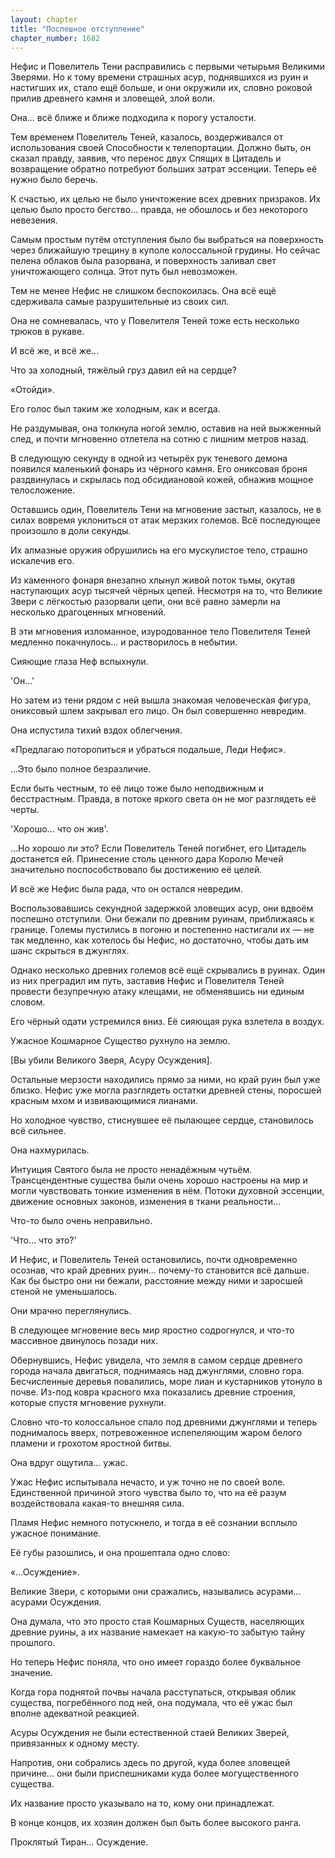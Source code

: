 ```yaml
---
layout: chapter
title: "Поспешное отступление"
chapter_number: 1682
---
```




Нефис и Повелитель Тени расправились с первыми четырьмя Великими Зверями. Но к тому времени страшных асур, поднявшихся из руин и настигших их, стало ещё больше, и они окружили их, словно роковой прилив древнего камня и зловещей, злой воли.

Она... всё ближе и ближе подходила к порогу усталости.

Тем временем Повелитель Теней, казалось, воздерживался от использования своей Способности к телепортации. Должно быть, он сказал правду, заявив, что перенос двух Спящих в Цитадель и возвращение обратно потребуют больших затрат эссенции. Теперь её нужно было беречь.

К счастью, их целью не было уничтожение всех древних призраков. Их целью было просто бегство... правда, не обошлось и без некоторого невезения.

Самым простым путём отступления было бы выбраться на поверхность через ближайшую трещину в куполе колоссальной грудины. Но сейчас пелена облаков была разорвана, и поверхность заливал свет уничтожающего солнца. Этот путь был невозможен.

Тем не менее Нефис не слишком беспокоилась. Она всё ещё сдерживала самые разрушительные из своих сил.

Она не сомневалась, что у Повелителя Теней тоже есть несколько трюков в рукаве.

И всё же, и всё же...

Что за холодный, тяжёлый груз давил ей на сердце?

«Отойди».

Его голос был таким же холодным, как и всегда.

Не раздумывая, она толкнула ногой землю, оставив на ней выжженный след, и почти мгновенно отлетела на сотню с лишним метров назад.

В следующую секунду в одной из четырёх рук теневого демона появился маленький фонарь из чёрного камня. Его ониксовая броня раздвинулась и скрылась под обсидиановой кожей, обнажив мощное телосложение.

Оставшись один, Повелитель Тени на мгновение застыл, казалось, не в силах вовремя уклониться от атак мерзких големов. Всё последующее произошло в доли секунды.

Их алмазные оружия обрушились на его мускулистое тело, страшно искалечив его.

Из каменного фонаря внезапно хлынул живой поток тьмы, окутав наступающих асур тысячей чёрных цепей. Несмотря на то, что Великие Звери с лёгкостью разорвали цепи, они всё равно замерли на несколько драгоценных мгновений.

В эти мгновения изломанное, изуродованное тело Повелителя Теней медленно покачнулось... и растворилось в небытии.

Сияющие глаза Неф вспыхнули.

'Он...'

Но затем из тени рядом с ней вышла знакомая человеческая фигура, ониксовый шлем закрывал его лицо. Он был совершенно невредим.

Она испустила тихий вздох облегчения.

«Предлагаю поторопиться и убраться подальше, Леди Нефис».

...Это было полное безразличие.

Если быть честным, то её лицо тоже было неподвижным и бесстрастным. Правда, в потоке яркого света он не мог разглядеть её черты.

'Хорошо... что он жив'.

...Но хорошо ли это? Если Повелитель Теней погибнет, его Цитадель достанется ей. Принесение столь ценного дара Королю Мечей значительно поспособствовало бы достижению её целей.

И всё же Нефис была рада, что он остался невредим.

Воспользовавшись секундной задержкой зловещих асур, они вдвоём поспешно отступили. Они бежали по древним руинам, приближаясь к границе. Големы пустились в погоню и постепенно настигали их — не так медленно, как хотелось бы Нефис, но достаточно, чтобы дать им шанс скрыться в джунглях.

Однако несколько древних големов всё ещё скрывались в руинах. Один из них преградил им путь, заставив Нефис и Повелителя Теней провести безупречную атаку клещами, не обменявшись ни единым словом.

Его чёрный одати устремился вниз. Её сияющая рука взлетела в воздух.

Ужасное Кошмарное Существо рухнуло на землю.

[Вы убили Великого Зверя, Асуру Осуждения].

Остальные мерзости находились прямо за ними, но край руин был уже близко. Нефис уже могла разглядеть остатки древней стены, поросшей красным мхом и извивающимися лианами.

Но холодное чувство, стиснувшее её пылающее сердце, становилось всё сильнее.

Она нахмурилась.

Интуиция Святого была не просто ненадёжным чутьём. Трансцендентные существа были очень хорошо настроены на мир и могли чувствовать тонкие изменения в нём. Потоки духовной эссенции, движение основных законов, изменения в ткани реальности...

Что-то было очень неправильно.

'Что... что это?'

И Нефис, и Повелитель Теней остановились, почти одновременно осознав, что край древних руин... почему-то становится всё дальше. Как бы быстро они ни бежали, расстояние между ними и заросшей стеной не уменьшалось.

Они мрачно переглянулись.

В следующее мгновение весь мир яростно содрогнулся, и что-то массивное двинулось позади них.

Обернувшись, Нефис увидела, что земля в самом сердце древнего города начала двигаться, поднимаясь над джунглями, словно гора. Бесчисленные деревья повалились, море лиан и кустарников утонуло в почве. Из-под ковра красного мха показались древние строения, которые спустя мгновение рухнули.

Словно что-то колоссальное спало под древними джунглями и теперь поднималось вверх, потревоженное испепеляющим жаром белого пламени и грохотом яростной битвы.

Она вдруг ощутила... ужас.

Ужас Нефис испытывала нечасто, и уж точно не по своей воле. Единственной причиной этого чувства было то, что на её разум воздействовала какая-то внешняя сила.

Пламя Нефис немного потускнело, и тогда в её сознании всплыло ужасное понимание.

Её губы разошлись, и она прошептала одно слово:

«...Осуждение».

Великие Звери, с которыми они сражались, назывались асурами... асурами Осуждения.

Она думала, что это просто стая Кошмарных Существ, населяющих древние руины, а их название намекает на какую-то забытую тайну прошлого.

Но теперь Нефис поняла, что оно имеет гораздо более буквальное значение.

Когда гора поднятой почвы начала расступаться, открывая облик существа, погребённого под ней, она подумала, что её ужас был вполне адекватной реакцией.

Асуры Осуждения не были естественной стаей Великих Зверей, привязанных к одному месту.

Напротив, они собрались здесь по другой, куда более зловещей причине... они были приспешниками куда более могущественного существа.

Их название просто указывало на то, кому они принадлежат.

В конце концов, их хозяин должен был быть более высокого ранга.

Проклятый Тиран... Осуждение.

